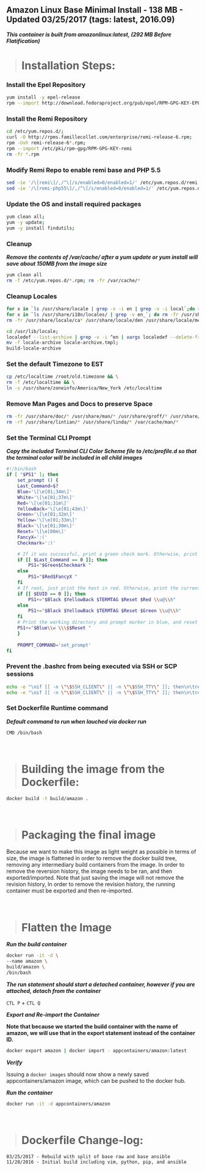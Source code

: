 ## Amazon Linux Base Minimal Install - 138 MB - Updated 03/25/2017 (tags: latest, 2016.09)

***This container is built from amazonlinux:latest, (292 MB Before Flatification)***

># Installation Steps:

### Install the Epel Repository

```bash
yum install -y epel-release
rpm --import http://download.fedoraproject.org/pub/epel/RPM-GPG-KEY-EPEL-6
```

### Install the Remi Repository

```bash
cd /etc/yum.repos.d/;
curl -O http://rpms.famillecollet.com/enterprise/remi-release-6.rpm;
rpm -Uvh remi-release-6*.rpm;
rpm --import /etc/pki/rpm-gpg/RPM-GPG-KEY-remi
rm -fr *.rpm
```

### Modify Remi Repo to enable remi base and PHP 5.5

```bash
sed -ie '/\[remi\]/,/^\[/s/enabled=0/enabled=1/' /etc/yum.repos.d/remi.repo;
sed -ie '/\[remi-php55\]/,/^\[/s/enabled=0/enabled=1/' /etc/yum.repos.d/remi.repo
```

### Update the OS and install required packages

```bash
yum clean all;
yum -y update;
yum -y install findutils;
```

### Cleanup

***Remove the contents of /var/cache/ after a yum update or yum install will save about 150MB from the image size***

```bash
yum clean all
rm -f /etc/yum.repos.d/*.rpm; rm -fr /var/cache/*
```

### Cleanup Locales

```bash
for x in `ls /usr/share/locale | grep -v -i en | grep -v -i local`;do rm -fr /usr/share/locale/$x; done && \
for x in `ls /usr/share/i18n/locales/ | grep -v en_`; do rm -fr /usr/share/i18n/locales/$x; done && \
rm -fr /usr/share/locale/ca* /usr/share/locale/den /usr/share/locale/men /usr/share/locale/wen /usr/share/locale/zen
```

```bash
cd /usr/lib/locale;
localedef --list-archive | grep -v -i ^en | xargs localedef --delete-from-archive;
mv -f locale-archive locale-archive.tmpl;
build-locale-archive
```

### Set the default Timezone to EST

```bash
cp /etc/localtime /root/old.timezone && \
rm -f /etc/localtime && \
ln -s /usr/share/zoneinfo/America/New_York /etc/localtime
```

### Remove Man Pages and Docs to preserve Space

```bash
rm -fr /usr/share/doc/* /usr/share/man/* /usr/share/groff/* /usr/share/info/*;
rm -rf /usr/share/lintian/* /usr/share/linda/* /var/cache/man/*
```

### Set the Terminal CLI Prompt

***Copy the included Terminal CLI Color Scheme file to /etc/profile.d so that the terminal color will be included in all child images***

```bash
#!/bin/bash
if [ "$PS1" ]; then
    set_prompt () {
    Last_Command=$?
    Blue='\[\e[01;34m\]'
    White='\[\e[01;37m\]'
    Red='\[\e[01;31m\]'
    YellowBack='\[\e[01;43m\]'
    Green='\[\e[01;32m\]'
    Yellow='\[\e[01;33m\]'
    Black='\[\e[01;30m\]'
    Reset='\[\e[00m\]'
    FancyX=':('
    Checkmark=':)'

    # If it was successful, print a green check mark. Otherwise, print a red X.
    if [[ $Last_Command == 0 ]]; then
        PS1="$Green$Checkmark "
    else
        PS1="$Red$FancyX "
    fi
    # If root, just print the host in red. Otherwise, print the current user and host in green.
    if [[ $EUID == 0 ]]; then
        PS1+="$Black $YellowBack $TERMTAG $Reset $Red \\u@\\h"
    else
        PS1+="$Black $YellowBack $TERMTAG $Reset $Green \\u@\\h"
    fi
    # Print the working directory and prompt marker in blue, and reset the text color to the default.
    PS1+="$Blue\\w \\\$$Reset "
    }
    
    PROMPT_COMMAND='set_prompt'
fi
```

### Prevent the .bashrc from being executed via SSH or SCP sessions

```bash
echo -e "\nif [[ -n \"\$SSH_CLIENT\" || -n \"\$SSH_TTY\" ]]; then\n\treturn;\nfi\n" >> /root/.bashrc && \
echo -e "\nif [[ -n \"\$SSH_CLIENT\" || -n \"\$SSH_TTY\" ]]; then\n\treturn;\nfi\n" >> /etc/skel/.bashrc
```

### Set Dockerfile Runtime command

***Default command to run when lauched via docker run***

```bash
CMD /bin/bash
```
&nbsp;

># Building the image from the Dockerfile:

```bash
docker build -t build/amazon .
```
&nbsp;

># Packaging the final image

Because we want to make this image as light weight as possible in terms of size, the image is flattened in order to remove the docker build tree, removing any intermediary build containers from the image. In order to remove the reversion history, the image needs to be ran, and then exported/imported. Note that just saving the image will not remove the revision history, In order to remove the revision history, the running container must be exported and then re-imported.

&nbsp;

># Flatten the Image

***Run the build container***

```bash
docker run -it -d \
--name amazon \
build/amazon \
/bin/bash
```

***The run statement should start a detached container, however if you are attached, detach from the container*** 

`CTL P` + `CTL Q`


***Export and Re-import the Container***

__Note that because we started the build container with the name of amazon, we will use that in the export statement instead of the container ID.__

```bash
docker export amazon | docker import - appcontainers/amazon:latest
```

***Verify***

Issuing a `docker images` should now show a newly saved appcontainers/amazon image, which can be pushed to the docker hub.

***Run the container***

```bash
docker run -it -d appcontainers/amazon
```

&nbsp;

># Dockerfile Change-log:

    03/25/2017 - Rebuild with split of base raw and base ansible
    11/28/2016 - Initial build including vim, python, pip, and ansible
